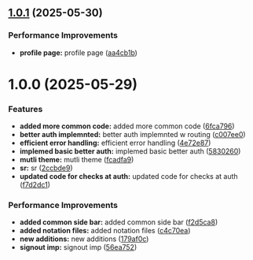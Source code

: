 ## [1.0.1](https://github.com/leocodeio/leostack/compare/v1.0.0...v1.0.1) (2025-05-30)


### Performance Improvements

* **profile page:** profile page ([aa4cb1b](https://github.com/leocodeio/leostack/commit/aa4cb1bc5b6a74a152f5e24070f14f46cc92e9a8))

# 1.0.0 (2025-05-29)


### Features

* **added more common code:** added more common code ([6fca796](https://github.com/leocodeio/leostack/commit/6fca796a019c0599076421a5e3084f3f15461eaf))
* **better auth implemnted:** better auth implemnted w routing ([c007ee0](https://github.com/leocodeio/leostack/commit/c007ee0f7f5e8524623daad819f50a9f6a5a2a53))
* **efficient error handling:** efficient error handling ([4e72e87](https://github.com/leocodeio/leostack/commit/4e72e87033ace943230d566ae629d2dd4e312bec))
* **implemed basic better auth:** implemed basic better auth ([5830260](https://github.com/leocodeio/leostack/commit/5830260ca31a9fbfcb67984571425043e79f3e2d))
* **mutli theme:** mutli theme ([fcadfa9](https://github.com/leocodeio/leostack/commit/fcadfa9f1f6f7ca0d4a82b3781d3b3f35a1ced1f))
* **sr:** sr ([2ccbde9](https://github.com/leocodeio/leostack/commit/2ccbde9e39be16b8b0934769b1ba6bc06747138f))
* **updated code for checks at auth:** updated code for checks at auth ([f7d2dc1](https://github.com/leocodeio/leostack/commit/f7d2dc1061e2f48e7ab21c28b705a3383d46db8e))


### Performance Improvements

* **added common side bar:** added common side bar ([f2d5ca8](https://github.com/leocodeio/leostack/commit/f2d5ca8f5cabb284cdcc5d40239a83c9c2303996))
* **added notation files:** added notation files ([c4c70ea](https://github.com/leocodeio/leostack/commit/c4c70eab6ffef2c98f19df3cd2f408e3f3316f32))
* **new additions:** new additions ([179af0c](https://github.com/leocodeio/leostack/commit/179af0cb61c1b0e77f1edc06bbf4062fa3c30d7a))
* **signout imp:** signout imp ([56ea752](https://github.com/leocodeio/leostack/commit/56ea752f7191d07f4408052bc50b1d0d62400abf))
